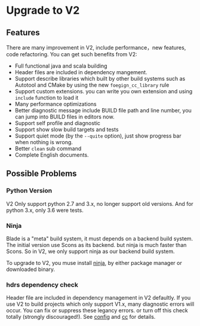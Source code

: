 # Upgrade to V2

## Features

There are many improvement in V2, include performance，new features, code refactoring. You can get such benefits from V2:

- Full functional java and scala building
- Header files are included in dependency mangement.
- Support describe libraries which built by other build systems such as Autotool and CMake by using the new `foegign_cc_library` rule
- Support custom extensions. you can write you own extension and using `include` function to load it
- Many performance optimizations
- Better diagnostic message include BUILD file path and line number, you can jump into BUILD files in editors now.
- Support self profile and diagnostic
- Support show slow build targets and tests
- Support quiet mode (by the `--quite` option), just show progress bar when nothing is wrong.
- Better `clean` sub command
- Complete English documents.

## Possible Problems

### Python Version

V2 Only support python 2.7 and 3.x, no longer support old versions. And for python 3.x, only 3.6 were tests.

### Ninja

Blade is a "meta" build system, it must depends on a backend build system.
The initial version use Scons as its backend. but ninja is much faster than Scons.
So in V2, we only support ninja as our backend build system.

To upgrade to V2, you muse install [ninja](https://ninja-build.org/), by either package manager or downloaded binary.

### hdrs dependency check

Header file are included in dependency management in V2 defaultly.
If you use V2 to build projects which only support V1.x, many diagnostic errors will occur.
You can fix or suppress these legancy errors. or turn off this check totally (strongly discouraged!).
See [config](config.md) and [cc](build_rules/cc.md) for details.
